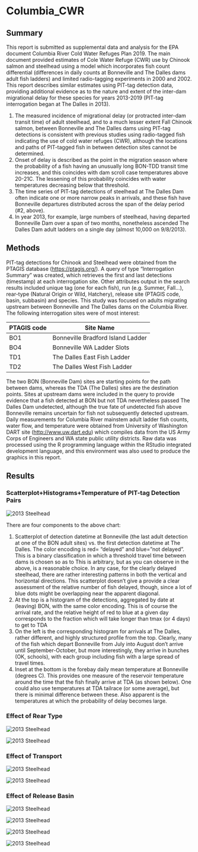 # Columbia_CWR
## Summary
This report is submitted as supplemental data and analysis for the EPA document Columbia River Cold Water Refuges Plan 2019. The main document provided estimates of Cole Water Refuge (CWR) use by Chinook salmon and steelhead using a model which incorporates fish count differential (differences in daily counts at Bonneville and The Dalles dams adult fish ladders) and limited radio-tagging experiments in 2000 and 2002. This report describes similar estimates using PIT-tag detection data, providing additional evidence as to the nature and extent of the inter-dam migrational delay for these species for years 2013-2019 (PIT-tag interrogation began at The Dalles in 2013).

1. The measured incidence of migrational delay (or protracted inter-dam transit time) of adult steelhead, and to a much lesser extent Fall Chinook salmon, between Bonneville and The Dalles dams using PIT-tag detections is consistent with previous studies using radio-tagged fish indicating the use of cold water refuges (CWR), although the locations and paths of PIT-tagged fish in between detection sites cannot be determined.
1. Onset of delay is described as the point in the migration season where the probability of a fish having an unusually long BON-TDD transit time increases, and this coincides with dam scroll case temperatures above 20-21C. The lessening of this probability coincides with water temperatures decreasing below that threshold.
1. The time series of PIT-tag detections of steelhead at The Dalles Dam often indicate one or more narrow peaks in arrivals, and these fish have Bonneville departures distributed across the span of the delay period (#2, above). 
1. In year 2013, for example, large numbers of steelhead, having departed Bonneville Dam over a span of two months, nonetheless ascended The Dalles Dam adult ladders on a single day (almost 10,000 on 9/8/2013).

## Methods
PIT-tag detections for Chinook and Steelhead were obtained from the PTAGIS database (https://ptagis.org/). A query of type “Interrogation Summary” was created, which retrieves the first and last detections (timestamp) at each interrogation site. Other attributes output in the search results included unique tag (one for each fish), run (e.g. Summer, Fall…), rear-type (Natural Origin or Wild, Hatchery), release site (PTAGIS code, basin, subbasin) and species.
This study was focused on adults migrating upstream between Bonneville and The Dalles dams on the Columbia River. The following interrogation sites were of most interest:

PTAGIS code |	Site Name
------------ | -------------
BO1	| Bonneville Bradford Island Ladder
BO4	| Bonneville WA Ladder Slots
TD1	| The Dalles East Fish Ladder
TD2	| The Dalles West Fish Ladder

The two BON (Bonneville Dam) sites are starting points for the path between dams, whereas the TDA (The Dalles) sites are the destination points. Sites at upstream dams were included in the query to provide evidence that a fish detected at BON but not TDA nevertheless passed The Dalles Dam undetected, although the true fate of undetected fish above Bonneville remains uncertain for fish not subsequently detected upstream.
Daily measurements for Columbia River mainstem adult ladder fish counts, water flow, and temperature were obtained from University of Washington DART site (http://www.uw.dart.edu) which compiles data from the US Army Corps of Engineers and WA state public utility districts.
Raw data was processed using the R programming language within the RStudio integrated development language, and this environment was also used to produce the graphics in this report.

## Results
### Scatterplot+Histograms+Temperature of PIT-tag Detection Pairs

![2013 Steelhead](images/2013Steelhead.png)

There are four components to the above chart:
1. Scatterplot of detection datetime at Bonneville (the last adult detection at one of the BON adult sites) vs. the first detection datetime at The Dalles. The color encoding is red= “delayed” and blue=”not delayed”. This is a binary classification in which a threshold travel time between dams is chosen so as to This is arbitrary, but as you can observe in the above, is a reasonable choice. In any case, for the clearly delayed steelhead, there are rather interesting patterns in both the vertical and horizontal directions. This scatterplot doesn’t give a provide a clear assessment of the relative number of fish delayed, though, since a lot of blue dots might be overlapping near the apparent diagonal.
1. At the top is a histogram of the detections, aggregated by date at (leaving) BON, with the same color encoding. This is of course the arrival rate, and the relative height of red to blue at a given day corresponds to the fraction which will take longer than tmax (or 4 days) to get to TDA
1. On the left is the corresponding histogram for arrivals at The Dalles, rather different, and highly structured profile from the top. Clearly, many of the fish which depart Bonneville from July into August don’t arrive until September-October, but more interestingly, they arrive in bunches (OK, schools), with each group including fish with a large spread of travel times.
1. Inset at the bottom is the forebay daily mean temperature at Bonneville (degrees C). This provides one measure of the reservoir temperature around the time that the fish finally arrive at TDA (as shown below). One could also use temperatures at TDA tailrace (or some average), but there is minimal difference between these. Also apparent is the temperatures at which the probability of delay becomes large.

### Effect of Rear Type

![2013 Steelhead](images/2013_Steelhead_Wild.png)

![2013 Steelhead](images/2013_Steelhead_Hatchery.png)

### Effect of Transport

![2013 Steelhead](images/2013_Steelhead_Transport_T.png)

![2013 Steelhead](images/2013_Steelhead_Transport_F.png)

### Effect of Release Basin

![2013 Steelhead](images/2013_Steelhead_Salmon.png)

![2013 Steelhead](images/2013_Steelhead_Clearwater.png)

![2013 Steelhead](images/2013_Steelhead_UC.png)

![2013 Steelhead](images/2013_Steelhead_Yakima.png)




